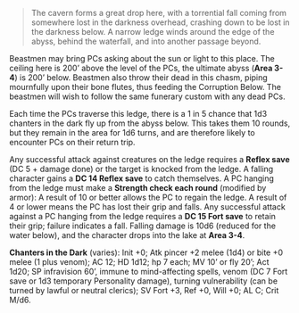 > The cavern forms a great drop here, with a torrential fall coming from somewhere lost in the darkness overhead, crashing down to be lost in the darkness below. A narrow ledge winds around the edge of the abyss, behind the waterfall, and into another passage beyond.

Beastmen may bring PCs asking about the sun or light to this place. The ceiling here is 200’ above the level of the PCs, the ultimate abyss (**Area 3-4**) is 200’ below. Beastmen also throw their dead in this chasm, piping mournfully upon their bone flutes, thus feeding the Corruption Below. The beastmen will wish to follow the same funerary custom with any dead PCs.

Each time the PCs traverse this ledge, there is a 1 in 5 chance that 1d3 chanters in the dark fly up from the abyss below. This takes them 10 rounds, but they remain in the area for 1d6 turns, and are therefore likely to encounter PCs on their return trip.

Any successful attack against creatures on the ledge requires a **Reflex save** (DC 5 + damage done) or the target is knocked from the ledge. A falling character gains a **DC 14 Reflex save** to catch themselves. A PC hanging from the ledge must make a **Strength check each round** (modified by armor): A result of 10 or better allows the PC to regain the ledge. A result of 4 or lower means the PC has lost their grip and falls. Any successful attack against a PC hanging from the ledge requires a **DC 15 Fort save** to retain their grip; failure indicates a fall. Falling damage is 10d6 (reduced for the water below), and the character drops into the lake at **Area 3-4**.

**Chanters in the Dark** (varies): Init +0; Atk pincer +2 melee (1d4) or bite +0 melee (1 plus venom); AC 12; HD 1d12; hp 7 each; MV 10’ or fly 20’; Act 1d20; SP infravision 60’, immune to mind-affecting spells, venom (DC 7 Fort save or 1d3 temporary Personality damage), turning vulnerability (can be turned by lawful or neutral clerics); SV Fort +3, Ref +0, Will +0; AL C; Crit M/d6.